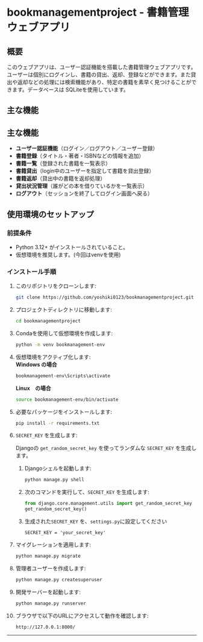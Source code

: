 # bookmanagementproject - 書籍管理ウェブアプリ
## 概要
このウェブアプリは、ユーザー認証機能を搭載した書籍管理ウェブアプリです。ユーザーは個別にログインし、書籍の貸出、返却、登録などができます。また貸出や返却などの処理には検索機能があり、特定の書籍を素早く見つけることができます。データベースは SQLiteを使用しています。
## 主な機能
## 主な機能
- **ユーザー認証機能**（ログイン／ログアウト／ユーザー登録）
- **書籍登録**（タイトル・著者・ISBNなどの情報を追加）
- **書籍一覧**（登録された書籍を一覧表示）
- **書籍貸出**（login中のユーザーを指定して書籍を貸出登録）
- **書籍返却**（貸出中の書籍を返却処理）
- **貸出状況管理**（誰がどの本を借りているかを一覧表示）
- **ログアウト**（セッションを終了してログイン画面へ戻る）

## 使用環境のセットアップ
### 前提条件
- Python 3.12+ がインストールされていること。
- 仮想環境を推奨します。(今回はvenvを使用)
### インストール手順
1. このリポジトリをクローンします:
    ```bash
    git clone https://github.com/yoshiki0123/bookmanagementproject.git
    ```

2. プロジェクトディレクトリに移動します:
    ```bash
    cd bookmanagementproject
    ```

3. Condaを使用して仮想環境を作成します:
    ```bash
    python -m venv bookmanagement-env
    ```

4. 仮想環境をアクティブ化します:  
    **Windows の場合**
    ```bash
    bookmanagement-env\Scripts\activate
    ```
    **Linux　の場合**
    ```bash
    source bookmanagement-env/bin/activate
    ```
5. 必要なパッケージをインストールします:
    ```bash
    pip install -r requirements.txt
    ```
6. `SECRET_KEY` を生成します:

    Djangoの `get_random_secret_key` を使ってランダムな `SECRET_KEY` を生成します。

    1. Djangoシェルを起動します:
        ```bash
        python manage.py shell
        ```

    2. 次のコマンドを実行して、`SECRET_KEY` を生成します:
        ```python
        from django.core.management.utils import get_random_secret_key
        get_random_secret_key()
        ```
    3. 生成された`SECRET_KEY` を、`settings.py`に設定してください
       ```
       SECRET_KEY = 'your_secret_key'
       ```
7. マイグレーションを適用します:
    ```bash
    python manage.py migrate
    ```

8. 管理者ユーザーを作成します:
    ```bash
    python manage.py createsuperuser
    ```

9. 開発サーバーを起動します:
    ```bash
    python manage.py runserver
    ```

10. ブラウザで以下のURLにアクセスして動作を確認します:
    ```
    http://127.0.0.1:8000/
    ```

---
